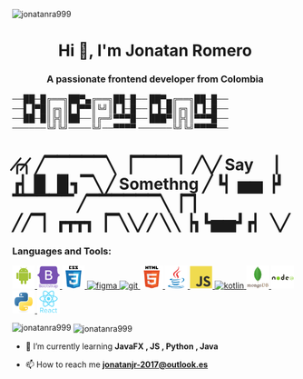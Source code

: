 <p align="left"> <img src="https://komarev.com/ghpvc/?username=jonatanra999&label=Profile%20views&color=0e75b6&style=flat" alt="jonatanra999" /> </p>
<h1 align="center">Hi 👋, I'm Jonatan Romero</h1>
<h3 align="center">A passionate frontend developer from Colombia</h3>
<p align="left">
  ──██─█╔══╗██▀▄╔══╗██─█── ██▀▄╔══╗██─█──
──▌▐▀█║╔╗║▌▐▀▀║╚╝║▌▐─█── ▌▐─█║╔╗║▌▐─█──
──██─█║╠╣║██──║╔═╝▀▀▀█── ███▀║╠╣║▀▀▀█──
──────╚╝╚╝────╚╝──▀▀▀▀ ──────╚╝╚╝▀▀▀▀──
</p>
<div>
  <h1>
          ╭̸╮̸        ╱▔▔▔▔▔╲
    ▕▔▔▔▔▏╱╲╱   Say    ▕
     ┏▏▉▕▊┓▔╲ ╱ Somethng ╱
     ┗▏▅▅▕┛     ▔▔▔▔▔
   ╱▔▔▔▔▔▔╲▕▔▏ 
  ╱╱▔▏┏┳┳┓▕▔╲╲╱╱  
  ╲╲▕┓┗▅▅┛┏▏ ╲╱   
  </h1>
</div>
<h3 align="left">Languages and Tools:</h3>

<p align="left"> <a href="https://developer.android.com" target="_blank" rel="noreferrer"> <img src="https://raw.githubusercontent.com/devicons/devicon/master/icons/android/android-original-wordmark.svg" alt="android" width="40" height="40"/> </a> <a href="https://getbootstrap.com" target="_blank" rel="noreferrer"> <img src="https://raw.githubusercontent.com/devicons/devicon/master/icons/bootstrap/bootstrap-plain-wordmark.svg" alt="bootstrap" width="40" height="40"/> </a> <a href="https://www.w3schools.com/css/" target="_blank" rel="noreferrer"> <img src="https://raw.githubusercontent.com/devicons/devicon/master/icons/css3/css3-original-wordmark.svg" alt="css3" width="40" height="40"/> </a> <a href="https://www.figma.com/" target="_blank" rel="noreferrer"> <img src="https://www.vectorlogo.zone/logos/figma/figma-icon.svg" alt="figma" width="40" height="40"/> </a> <a href="https://git-scm.com/" target="_blank" rel="noreferrer"> <img src="https://www.vectorlogo.zone/logos/git-scm/git-scm-icon.svg" alt="git" width="40" height="40"/> </a> <a href="https://www.w3.org/html/" target="_blank" rel="noreferrer"> <img src="https://raw.githubusercontent.com/devicons/devicon/master/icons/html5/html5-original-wordmark.svg" alt="html5" width="40" height="40"/> </a> <a href="https://www.java.com" target="_blank" rel="noreferrer"> <img src="https://raw.githubusercontent.com/devicons/devicon/master/icons/java/java-original.svg" alt="java" width="40" height="40"/> </a> <a href="https://developer.mozilla.org/en-US/docs/Web/JavaScript" target="_blank" rel="noreferrer"> <img src="https://raw.githubusercontent.com/devicons/devicon/master/icons/javascript/javascript-original.svg" alt="javascript" width="40" height="40"/> </a> <a href="https://kotlinlang.org" target="_blank" rel="noreferrer"> <img src="https://www.vectorlogo.zone/logos/kotlinlang/kotlinlang-icon.svg" alt="kotlin" width="40" height="40"/> </a> <a href="https://www.mongodb.com/" target="_blank" rel="noreferrer"> <img src="https://raw.githubusercontent.com/devicons/devicon/master/icons/mongodb/mongodb-original-wordmark.svg" alt="mongodb" width="40" height="40"/> </a> <a href="https://nodejs.org" target="_blank" rel="noreferrer"> <img src="https://raw.githubusercontent.com/devicons/devicon/master/icons/nodejs/nodejs-original-wordmark.svg" alt="nodejs" width="40" height="40"/> </a> <a href="https://www.python.org" target="_blank" rel="noreferrer"> <img src="https://raw.githubusercontent.com/devicons/devicon/master/icons/python/python-original.svg" alt="python" width="40" height="40"/> </a> <a href="https://reactjs.org/" target="_blank" rel="noreferrer"> <img src="https://raw.githubusercontent.com/devicons/devicon/master/icons/react/react-original-wordmark.svg" alt="react" width="40" height="40"/> </a> </p>

<p><img align="left" src="https://github-readme-stats.vercel.app/api/top-langs?username=jonatanra999&show_icons=true&locale=en&layout=compact" alt="jonatanra999" /></p>

<p>&nbsp;<img align="center" src="https://github-readme-stats.vercel.app/api?username=jonatanra999&show_icons=true&locale=en" alt="jonatanra999" /></p>

- 🌱 I’m currently learning **JavaFX , JS , Python , Java**

- 📫 How to reach me **jonatanjr-2017@outlook.es**





